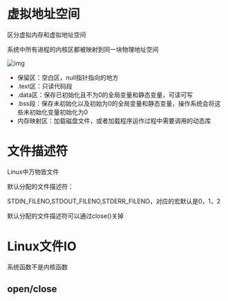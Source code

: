 # 虚拟地址空间

区分虚拟内存和虚拟地址空间

系统中所有进程的内核区都被映射到同一块物理地址空间

![img](https://subingwen.cn/linux/file-descriptor/image-20210130093015907.png)

* 保留区：空白区，null指针指向的地方
* .text区：只读代码段
* .data区：保存已初始化且不为0的全局变量和静态变量，可读可写
* .bss段：保存未初始化以及初始为0的全局变量和静态变量，操作系统会将这些未初始化变量初始化为0
* 内存映射区：加载磁盘文件，或者加载程序运作过程中需要调用的动态库

# 文件描述符

Linux中万物皆文件

默认分配的文件描述符：

STDIN_FILENO,STDOUT_FILENO,STDERR_FILENO，对应的宏默认是0，1，2

默认分配的文件描述符可以通过close()关掉

# Linux文件IO

系统函数不是内核函数

## open/close

